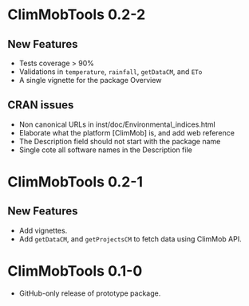 # ClimMobTools 0.2-2

## New Features

* Tests coverage > 90%
* Validations in `temperature`, `rainfall`, `getDataCM`, and `ETo`
* A single vignette for the package Overview

## CRAN issues

* Non canonical URLs in inst/doc/Environmental_indices.html
* Elaborate what the platform [ClimMob] is, and add web reference
* The Description field should not start with the package name
* Single cote all software names in the Description file



# ClimMobTools 0.2-1

## New Features

* Add vignettes.
* Add `getDataCM`, and `getProjectsCM` to fetch data using ClimMob API.


# ClimMobTools 0.1-0

* GitHub-only release of prototype package.